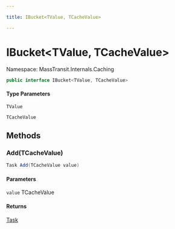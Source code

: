 ```yaml
---

title: IBucket<TValue, TCacheValue>

---
```


# IBucket\<TValue, TCacheValue\>

Namespace: MassTransit.Internals.Caching

```csharp
public interface IBucket<TValue, TCacheValue>
```

#### Type Parameters

`TValue`<br/>

`TCacheValue`<br/>

## Methods

### **Add(TCacheValue)**

```csharp
Task Add(TCacheValue value)
```

#### Parameters

`value` TCacheValue<br/>

#### Returns

[Task](https://learn.microsoft.com/en-us/dotnet/api/system.threading.tasks.task)<br/>
